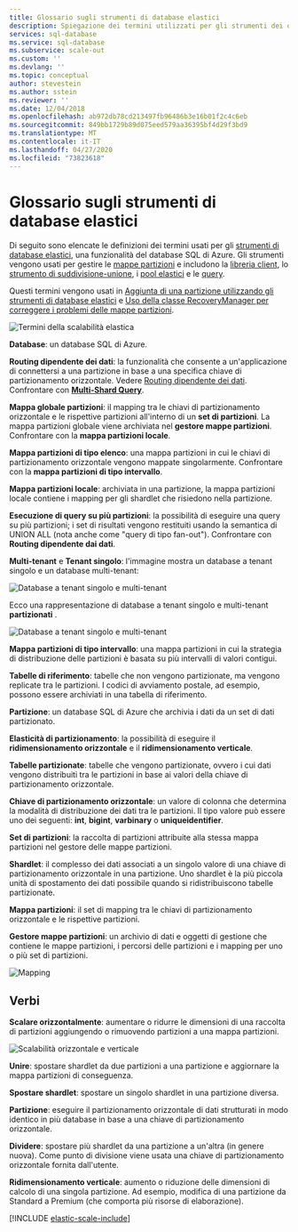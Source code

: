 ```yaml
---
title: Glossario sugli strumenti di database elastici
description: Spiegazione dei termini utilizzati per gli strumenti dei database elastici
services: sql-database
ms.service: sql-database
ms.subservice: scale-out
ms.custom: ''
ms.devlang: ''
ms.topic: conceptual
author: stevestein
ms.author: sstein
ms.reviewer: ''
ms.date: 12/04/2018
ms.openlocfilehash: ab972db78cd213497fb96486b3e16b01f2c4c6eb
ms.sourcegitcommit: 849bb1729b89d075eed579aa36395bf4d29f3bd9
ms.translationtype: MT
ms.contentlocale: it-IT
ms.lasthandoff: 04/27/2020
ms.locfileid: "73823618"
---
```

# <a name="elastic-database-tools-glossary"></a>Glossario sugli strumenti di database elastici

Di seguito sono elencate le definizioni dei termini usati per gli [strumenti di database elastici](sql-database-elastic-scale-introduction.md), una funzionalità del database SQL di Azure. Gli strumenti vengono usati per gestire le [mappe partizioni](sql-database-elastic-scale-shard-map-management.md) e includono la [libreria client](sql-database-elastic-database-client-library.md), lo [strumento di suddivisione-unione](sql-database-elastic-scale-overview-split-and-merge.md), i [pool elastici](sql-database-elastic-pool.md) e le [query](sql-database-elastic-query-overview.md). 

Questi termini vengono usati in [Aggiunta di una partizione utilizzando gli strumenti di database elastici](sql-database-elastic-scale-add-a-shard.md) e [Uso della classe RecoveryManager per correggere i problemi delle mappe partizioni](sql-database-elastic-database-recovery-manager.md).

![Termini della scalabilità elastica][1]

**Database**: un database SQL di Azure. 

**Routing dipendente dei dati**: la funzionalità che consente a un'applicazione di connettersi a una partizione in base a una specifica chiave di partizionamento orizzontale. Vedere [Routing dipendente dei dati](sql-database-elastic-scale-data-dependent-routing.md). Confrontare con **[Multi-Shard Query](sql-database-elastic-scale-multishard-querying.md)**.

**Mappa globale partizioni**: il mapping tra le chiavi di partizionamento orizzontale e le rispettive partizioni all'interno di un **set di partizioni**. La mappa partizioni globale viene archiviata nel **gestore mappe partizioni**. Confrontare con la **mappa partizioni locale**.

**Mappa partizioni di tipo elenco**: una mappa partizioni in cui le chiavi di partizionamento orizzontale vengono mappate singolarmente. Confrontare con la **mappa partizioni di tipo intervallo**.   

**Mappa partizioni locale**: archiviata in una partizione, la mappa partizioni locale contiene i mapping per gli shardlet che risiedono nella partizione.

**Esecuzione di query su più partizioni**: la possibilità di eseguire una query su più partizioni; i set di risultati vengono restituiti usando la semantica di UNION ALL (nota anche come "query di tipo fan-out"). Confrontare con **Routing dipendente dai dati**.

**Multi-tenant** e **Tenant singolo**: l'immagine mostra un database a tenant singolo e un database multi-tenant:

![Database a tenant singolo e multi-tenant](./media/sql-database-elastic-scale-glossary/multi-single-simple.png)

Ecco una rappresentazione di database a tenant singolo e multi-tenant **partizionati** . 

![Database a tenant singolo e multi-tenant](./media/sql-database-elastic-scale-glossary/shards-single-multi.png)

**Mappa partizioni di tipo intervallo**: una mappa partizioni in cui la strategia di distribuzione delle partizioni è basata su più intervalli di valori contigui. 

**Tabelle di riferimento**: tabelle che non vengono partizionate, ma vengono replicate tra le partizioni. I codici di avviamento postale, ad esempio, possono essere archiviati in una tabella di riferimento. 

**Partizione**: un database SQL di Azure che archivia i dati da un set di dati partizionato. 

**Elasticità di partizionamento**: la possibilità di eseguire il **ridimensionamento orizzontale** e il **ridimensionamento verticale**.

**Tabelle partizionate**: tabelle che vengono partizionate, ovvero i cui dati vengono distribuiti tra le partizioni in base ai valori della chiave di partizionamento orizzontale. 

**Chiave di partizionamento orizzontale**: un valore di colonna che determina la modalità di distribuzione dei dati tra le partizioni. Il tipo valore può essere uno dei seguenti: **int**, **bigint**, **varbinary** o **uniqueidentifier**. 

**Set di partizioni**: la raccolta di partizioni attribuite alla stessa mappa partizioni nel gestore delle mappe partizioni.  

**Shardlet**: il complesso dei dati associati a un singolo valore di una chiave di partizionamento orizzontale in una partizione. Uno shardlet è la più piccola unità di spostamento dei dati possibile quando si ridistribuiscono tabelle partizionate. 

**Mappa partizioni**: il set di mapping tra le chiavi di partizionamento orizzontale e le rispettive partizioni.

**Gestore mappe partizioni**: un archivio di dati e oggetti di gestione che contiene le mappe partizioni, i percorsi delle partizioni e i mapping per uno o più set di partizioni.

![Mapping][2]

## <a name="verbs"></a>Verbi
**Scalare orizzontalmente**: aumentare o ridurre le dimensioni di una raccolta di partizioni aggiungendo o rimuovendo partizioni a una mappa partizioni.

![Scalabilità orizzontale e verticale][3]

**Unire**: spostare shardlet da due partizioni a una partizione e aggiornare la mappa partizioni di conseguenza.

**Spostare shardlet**: spostare un singolo shardlet in una partizione diversa. 

**Partizione**: eseguire il partizionamento orizzontale di dati strutturati in modo identico in più database in base a una chiave di partizionamento orizzontale.

**Dividere**: spostare più shardlet da una partizione a un'altra (in genere nuova). Come punto di divisione viene usata una chiave di partizionamento orizzontale fornita dall'utente.

**Ridimensionamento verticale**: aumento o riduzione delle dimensioni di calcolo di una singola partizione. Ad esempio, modifica di una partizione da Standard a Premium (che comporta più risorse di elaborazione). 

[!INCLUDE [elastic-scale-include](../../includes/elastic-scale-include.md)]

<!--Image references-->
[1]: ./media/sql-database-elastic-scale-glossary/glossary.png
[2]: ./media/sql-database-elastic-scale-glossary/mappings.png
[3]: ./media/sql-database-elastic-scale-glossary/h_versus_vert.png

